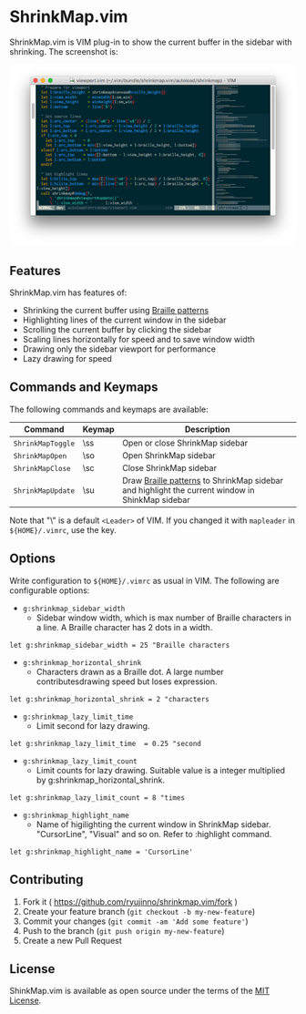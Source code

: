 # ShrinkMap.vim

ShrinkMap.vim is VIM plug-in to show the current buffer in the sidebar with shrinking.
The screenshot is:

![Screenshot](https://raw.githubusercontent.com/ryujinno/shrinkmap.vim/master/image/shrinkmap.png)

## Features

ShrinkMap.vim has features of:

* Shrinking the current buffer using [Braille patterns](https://en.wikipedia.org/wiki/Braille_Patterns)
* Highlighting lines of the current window in the sidebar
* Scrolling the current buffer by clicking the sidebar
* Scaling lines horizontally for speed and to save window width
* Drawing only the sidebar viewport for performance
* Lazy drawing for speed

## Commands and Keymaps

The following commands and keymaps are available:

| Command           | Keymap | Description                     |
|-------------------|--------|---------------------------------|
| `ShrinkMapToggle` | \\ss   | Open or close ShrinkMap sidebar |
| `ShrinkMapOpen`   | \\so   | Open ShrinkMap sidebar          |
| `ShrinkMapClose`  | \\sc   | Close ShrinkMap sidebar         |
| `ShrinkMapUpdate` | \\su   | Draw [Braille patterns](https://en.wikipedia.org/wiki/Braille_Patterns) to ShrinkMap sidebar and highlight the current window in ShinkMap sidebar |

Note that "\\" is a default `<Leader>` of VIM.
If you changed it with `mapleader` in `${HOME}/.vimrc`, use the key.

## Options

Write configuration to `${HOME}/.vimrc` as usual in VIM.
The following are configurable options:

* `g:shrinkmap_sidebar_width`
    * Sidebar window width, which is max number of Braille characters in a line.
      A Braille character has 2 dots in a width.

```VimL
let g:shrinkmap_sidebar_width = 25 "Braille characters
```

* `g:shrinkmap_horizontal_shrink`
    * Characters drawn as a Braille dot.
      A large number contributesdrawing speed but loses expression.

```VimL
let g:shrinkmap_horizontal_shrink = 2 "characters
```

* `g:shrinkmap_lazy_limit_time`
    * Limit second for lazy drawing.

```VimL
let g:shrinkmap_lazy_limit_time  = 0.25 "second
```

* `g:shrinkmap_lazy_limit_count`
    * Limit counts for lazy drawing.
      Suitable value is a integer multiplied by g:shrinkmap_horizontal_shrink.

```VimL
let g:shrinkmap_lazy_limit_count = 8 "times
```

* `g:shrinkmap_highlight_name`
    * Name of higilighting the current window in ShrinkMap sidebar.
      "CursorLine", "Visual" and so on. Refer to :highlight command.

```VimL
let g:shrinkmap_highlight_name = 'CursorLine'
```

## Contributing

1. Fork it ( https://github.com/ryujinno/shrinkmap.vim/fork )
2. Create your feature branch (`git checkout -b my-new-feature`)
3. Commit your changes (`git commit -am 'Add some feature'`)
4. Push to the branch (`git push origin my-new-feature`)
5. Create a new Pull Request

## License

ShinkMap.vim is available as open source under the terms of the [MIT License](http://opensource.org/licenses/MIT).

